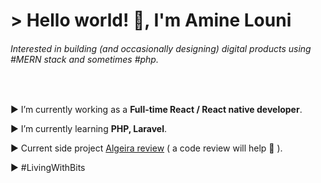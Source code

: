 <h1 align="left">> Hello world! 👋, I'm Amine Louni</h1>
<h6 align="left">Interested in building  (and occasionally designing) digital products using  #MERN stack and sometimes #php.</h6>
<br/>



 

▶ I’m currently working  as a **Full-time React / React native developer**.

▶ I’m currently learning **PHP, Laravel**.

▶ Current side project [Algeira review](https://github.com/amine-louni/dz-review) ( a code review will help 🚀 ).

▶ #LivingWithBits
